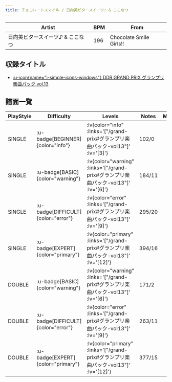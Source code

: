 ```yaml
---
title: チョコレートスマイル / 日向美ビタースイーツ♪ & ここなつ
---
```


|Artist|BPM|From|
|------|---|----|
|日向美ビタースイーツ♪ & ここなつ|196|Chocolate Smile Girls!!|

## 収録タイトル

- [ :u-icon{name="i-simple-icons-windows"} DDR GRAND PRIX グランプリ楽曲パック vol.13](/grand-prix#グランプリ楽曲パック-vol13)

## 譜面一覧

|PlayStyle|Difficulty|Levels|Notes|Movie|
|---------|----------|------|-----|-----|
|SINGLE| :u-badge[BEGINNER]{color="info"} | :lv{color="info" :links='["/grand-prix#グランプリ楽曲パック-vol13"]' :lv='[3]'} |102/0||
|SINGLE| :u-badge[BASIC]{color="warning"} | :lv{color="warning" :links='["/grand-prix#グランプリ楽曲パック-vol13"]' :lv='[6]'} |184/11||
|SINGLE| :u-badge[DIFFICULT]{color="error"} | :lv{color="error" :links='["/grand-prix#グランプリ楽曲パック-vol13"]' :lv='[9]'} |295/20||
|SINGLE| :u-badge[EXPERT]{color="primary"} | :lv{color="primary" :links='["/grand-prix#グランプリ楽曲パック-vol13"]' :lv='[12]'} |394/16||
|DOUBLE| :u-badge[BASIC]{color="warning"} | :lv{color="warning" :links='["/grand-prix#グランプリ楽曲パック-vol13"]' :lv='[6]'} |171/2||
|DOUBLE| :u-badge[DIFFICULT]{color="error"} | :lv{color="error" :links='["/grand-prix#グランプリ楽曲パック-vol13"]' :lv='[9]'} |263/11||
|DOUBLE| :u-badge[EXPERT]{color="primary"} | :lv{color="primary" :links='["/grand-prix#グランプリ楽曲パック-vol13"]' :lv='[12]'} |377/15||
